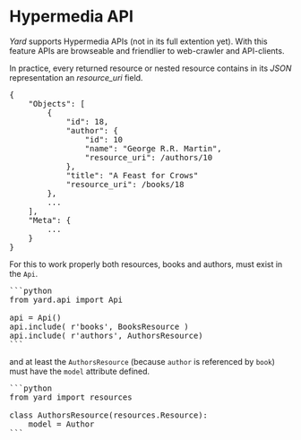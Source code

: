 # Hypermedia API

*Yard* supports Hypermedia APIs (not in its full extention yet). With this feature APIs are browseable and friendlier to web-crawler and API-clients.

In practice, every returned resource or nested resource contains in its *JSON* representation an *resource_uri* field.

<pre>
{
    "Objects": [
        {
            "id": 18, 
            "author": {
                "id": 10
                "name": "George R.R. Martin", 
                "resource_uri": /authors/10
            }, 
            "title": "A Feast for Crows"
            "resource_uri": /books/18
        }, 
        ...
    ], 
    "Meta": {
        ...
    }
}
</pre>

For this to work properly both resources, books and authors, must exist in the `Api`.

<pre>
```python
from yard.api import Api

api = Api()
api.include( r'books', BooksResource )
api.include( r'authors', AuthorsResource)
```
</pre>

and at least the `AuthorsResource` (because `author` is referenced by `book`) must have the `model` attribute defined.

<pre>
```python  
from yard import resources

class AuthorsResource(resources.Resource):    
    model = Author
```
</pre>